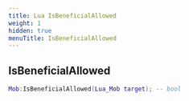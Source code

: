 ```yaml
---
title: Lua IsBeneficialAllowed
weight: 1
hidden: true
menuTitle: IsBeneficialAllowed
---
```

## IsBeneficialAllowed
```lua
Mob:IsBeneficialAllowed(Lua_Mob target); -- bool
```